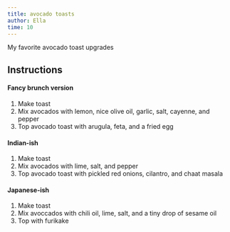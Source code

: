 ```yaml
---
title: avocado toasts
author: Ella
time: 10
---
```


My favorite avocado toast upgrades

<section markdown="1">

## Instructions

#### Fancy brunch version
1. Make toast
2. Mix avocados with lemon, nice olive oil, garlic, salt, cayenne, and pepper
3. Top avocado toast with arugula, feta, and a fried egg

#### Indian-ish
1. Make toast
2. Mix avocados with lime, salt, and pepper
3. Top avocado toast with pickled red onions, cilantro, and chaat masala

#### Japanese-ish
1. Make toast
2. Mix avoccados with chili oil, lime, salt, and a tiny drop of sesame oil
3. Top with furikake 




